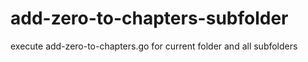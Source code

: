 # add-zero-to-chapters-subfolder
execute add-zero-to-chapters.go for current folder and all subfolders
